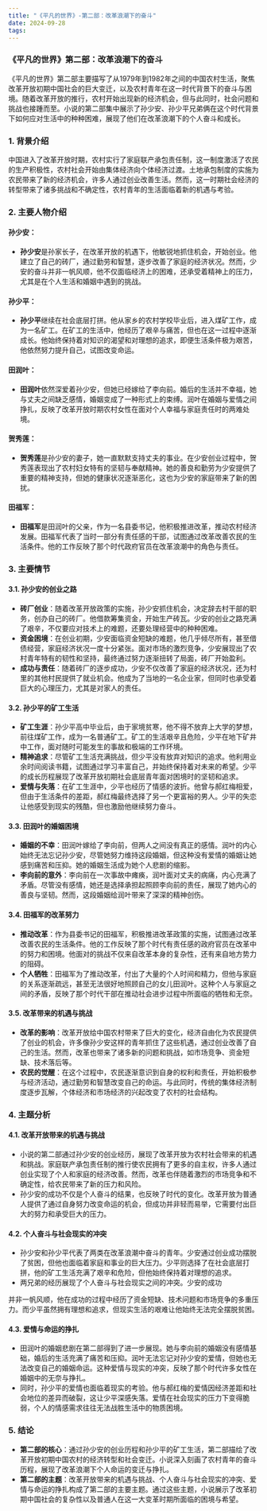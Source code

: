 ```yaml
---
title: "《平凡的世界》-第二部：改革浪潮下的奋斗"
date: 2024-09-28
tags: 
---
```

### 《平凡的世界》第二部：改革浪潮下的奋斗

《平凡的世界》第二部主要描写了从1979年到1982年之间的中国农村生活，聚焦改革开放初期中国社会的巨大变迁，以及农村青年在这一时代背景下的奋斗与困境。随着改革开放的推行，农村开始出现新的经济机会，但与此同时，社会问题和挑战也接踵而至。小说的第二部集中展示了孙少安、孙少平兄弟俩在这个时代背景下如何应对生活中的种种困难，展现了他们在改革浪潮下的个人奋斗和成长。

### 1. **背景介绍**
中国进入了改革开放时期，农村实行了家庭联产承包责任制，这一制度激活了农民的生产积极性，农村社会开始由集体经济向个体经济过渡。土地承包制度的实施为农民带来了新的经济机会，许多人通过创业改善生活。然而，这一时期社会经济的转型带来了诸多挑战和不确定性，农村青年的生活面临着新的机遇与考验。

### 2. **主要人物介绍**

#### 孙少安：
- **孙少安**是孙家长子，在改革开放的机遇下，他敏锐地抓住机会，开始创业。他建立了自己的砖厂，通过勤劳和智慧，逐步改善了家庭的经济状况。然而，少安的奋斗并非一帆风顺，他不仅面临经济上的困难，还承受着精神上的压力，尤其是在个人生活和婚姻中遇到的挑战。

#### 孙少平：
- **孙少平**继续在社会底层打拼。他从家乡的农村学校毕业后，进入煤矿工作，成为一名矿工。在矿工的生活中，他经历了艰辛与痛苦，但也在这一过程中逐渐成长。他始终保持着对知识的渴望和对理想的追求，即便生活条件极为艰苦，他依然努力提升自己，试图改变命运。

#### 田润叶：
- **田润叶**依然深爱着孙少安，但她已经嫁给了李向前。婚后的生活并不幸福，她与丈夫之间缺乏感情，婚姻变成了一种形式上的束缚。润叶在婚姻与爱情之间挣扎，反映了改革开放时期农村女性在面对个人幸福与家庭责任时的两难处境。

#### 贺秀莲：
- **贺秀莲**是孙少安的妻子，她一直默默支持丈夫的事业。在少安创业过程中，贺秀莲表现出了农村妇女特有的坚韧与奉献精神。她的善良和勤劳为少安提供了重要的精神支持，但她的健康状况逐渐恶化，这也为少安的家庭带来了新的困扰。

#### 田福军：
- **田福军**是田润叶的父亲，作为一名县委书记，他积极推进改革，推动农村经济发展。田福军代表了当时一部分有责任感的干部，试图通过改革改善农民的生活条件。他的工作反映了那个时代政府官员在改革浪潮中的角色与责任。

### 3. **主要情节**

#### 3.1. **孙少安的创业之路**
   - **砖厂创业**：随着改革开放政策的实施，孙少安抓住机会，决定辞去村干部的职务，创办自己的砖厂。他借款筹集资金，开始生产砖瓦。少安的创业之路充满了艰辛，不仅要应对技术上的难题，还要处理经营中的种种困难。
   - **资金困境**：在创业初期，少安面临资金短缺的难题，他几乎倾尽所有，甚至借债经营，家庭经济状况一度十分紧张。面对市场的激烈竞争，少安展现出了农村青年特有的韧性和坚持，最终通过努力逐渐扭转了局面，砖厂开始盈利。
   - **成功与责任**：随着砖厂的逐步成功，少安不仅改善了家庭的经济状况，还为村里的其他村民提供了就业机会。他成为了当地的一名企业家，但同时也承受着巨大的心理压力，尤其是对家人的责任。

#### 3.2. **孙少平的矿工生活**
   - **矿工生涯**：孙少平高中毕业后，由于家境贫寒，他不得不放弃上大学的梦想，前往煤矿工作，成为一名普通矿工。矿工的生活艰辛且危险，少平在地下矿井中工作，面对随时可能发生的事故和极端的工作环境。
   - **精神追求**：尽管矿工生活充满挑战，但少平没有放弃对知识的追求。他利用业余时间阅读书籍，试图通过学习丰富自己，并始终保持着对未来的希望。少平的成长历程展现了改革开放初期社会底层青年面对困境时的坚韧和追求。
   - **爱情与失落**：在矿工生涯中，少平也经历了情感的波折。他曾与郝红梅相爱，但由于生活条件的差距，郝红梅最终选择了另一个更富裕的男人。少平的失恋让他感受到现实的残酷，但也激励他继续努力奋斗。

#### 3.3. **田润叶的婚姻困境**
   - **婚姻的不幸**：田润叶嫁给了李向前，但两人之间没有真正的感情。润叶的内心始终无法忘记孙少安，尽管她努力维持这段婚姻，但这种没有爱情的婚姻让她感到痛苦和压抑。她的婚姻生活成为她个人悲剧的缩影。
   - **李向前的意外**：李向前在一次事故中瘫痪，润叶面对丈夫的病痛，内心充满了矛盾。尽管没有感情，她还是选择承担起照顾李向前的责任，展现了她内心的善良与坚韧。然而，这段婚姻给润叶带来了深深的精神创伤。

#### 3.4. **田福军的改革努力**
   - **推动改革**：作为县委书记的田福军，积极推进改革政策的实施，试图通过改革改善农民的生活条件。他的工作反映了那个时代有责任感的政府官员在改革中的努力和困境。他面对的挑战不仅来自改革本身的复杂性，还有来自地方势力的阻碍。
   - **个人牺牲**：田福军为了推动改革，付出了大量的个人时间和精力，但他与家庭的关系逐渐疏远，甚至无法很好地照顾自己的女儿田润叶。这种个人与家庭之间的矛盾，反映了那个时代干部在推动社会进步过程中所面临的牺牲和无奈。

#### 3.5. **改革带来的机遇与挑战**
   - **改革的影响**：改革开放给中国农村带来了巨大的变化，经济自由化为农民提供了创业的机会，许多像孙少安这样的青年抓住了这些机遇，通过创业改善了自己的生活。然而，改革也带来了诸多新的问题和挑战，如市场竞争、资金短缺、技术落后等。
   - **农民的觉醒**：在这个过程中，农民逐渐意识到自身的权利和责任，开始积极参与经济活动，通过勤劳和智慧改变自己的命运。与此同时，传统的集体经济制度逐步瓦解，个体经济和市场经济的兴起改变了农村的社会结构。

### 4. **主题分析**

#### 4.1. **改革开放带来的机遇与挑战**
   - 小说的第二部通过孙少安的创业经历，展现了改革开放为农村社会带来的机遇和挑战。家庭联产承包责任制的推行使农民拥有了更多的自主权，许多人通过创业实现了个人和家庭的经济改善。然而，改革也伴随着激烈的市场竞争和不确定性，给农民带来了新的压力和风险。
   - 孙少安的成功不仅是个人奋斗的结果，也反映了时代的变化。改革开放为普通人提供了通过自身努力改变命运的机会，但成功并非轻而易举，它需要付出巨大的努力和承受巨大的压力。

#### 4.2. **个人奋斗与社会现实的冲突**
   - 孙少安和孙少平代表了两类在改革浪潮中奋斗的青年。少安通过创业成功摆脱了贫困，但他也面临着家庭和事业的巨大压力。少平则选择了在社会底层打拼，他的矿工生活充满了艰辛和危险，但他始终保持着对理想的追求。
   - 两兄弟的经历展现了个人奋斗与社会现实之间的冲突。少安的成功

并非一帆风顺，他在成功的过程中经历了资金短缺、技术问题和市场竞争的多重压力。而少平虽然拥有理想和追求，但现实生活的艰难让他始终无法完全摆脱贫困。

#### 4.3. **爱情与命运的挣扎**
   - 田润叶的婚姻悲剧在第二部得到了进一步展现。她与李向前的婚姻没有感情基础，婚后的生活充满了痛苦和压抑。润叶无法忘记对孙少安的爱情，但她也无法改变自己的婚姻命运。这种爱情与现实的冲突，反映了那个时代许多女性在婚姻中的无奈与挣扎。
   - 同时，孙少平的爱情也面临着现实的考验。他与郝红梅的爱情因经济差距和社会地位的差异而破裂，这让少平深感失落。爱情在社会现实的压力下变得脆弱，个人的情感需求往往无法战胜生活中的物质困境。

### 5. **结论**
   - **第二部的核心**：通过孙少安的创业历程和孙少平的矿工生活，第二部描绘了改革开放初期中国农村的经济转型和社会变迁。小说深入刻画了农村青年的奋斗历程，展现了改革浪潮下个人命运的变迁与挣扎。
   - **第二部的主题**：改革开放带来的机遇与挑战、个人奋斗与社会现实的冲突、爱情与命运的挣扎构成了第二部的主要主题。通过这些主题，小说展示了改革初期中国社会的复杂性以及普通人在这一大变革时期所面临的困境与希望。